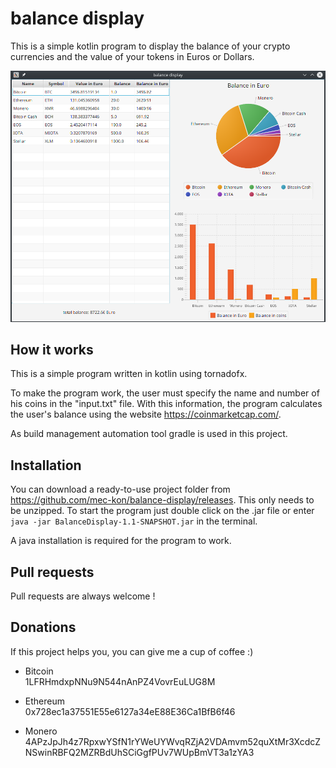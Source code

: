 balance display
====================================

This is a simple kotlin program to display the balance of your crypto currencies 
and the value of your tokens in Euros or Dollars.

![](demo/BalanceDisplay.png)


How it works
--------

This is a simple program written in kotlin using tornadofx.

To make the program work, the user must specify the name and number of his coins in the "input.txt" file.
With this information, the program calculates the user's balance using the website https://coinmarketcap.com/.

As build management automation tool gradle is used in this project.


Installation
--------
You can download a ready-to-use project folder from https://github.com/mec-kon/balance-display/releases.
This only needs to be unzipped.
To start the program just double click on the .jar file or enter ```java -jar BalanceDisplay-1.1-SNAPSHOT.jar``` in the terminal.

A java installation is required for the program to work.

Pull requests
--------

Pull requests are always welcome !


Donations
--------
If this project helps you, you can give me a cup of coffee :)

* Bitcoin <br>
  1LFRHmdxpNNu9N544nAnPZ4VovrEuLUG8M
 
* Ethereum <br>
  0x728ec1a37551E55e6127a34eE88E36Ca1BfB6f46


* Monero <br>
4APzJpJh4z7RpxwYSfN1rYWeUYWvqRZjA2VDAmvm52quXtMr3XcdcZNSwinRBFQ2MZRBdUhSCiGgfPUv7WUpBmVT3a1zYA3
